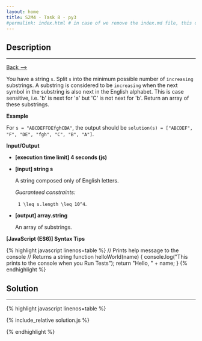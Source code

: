 ```yaml
---
layout: home
title: S2M4 - Task 8 - py3
#permalink: index.html # in case of we remove the index.md file, this doc will be the index page
---
```


<div class="row">
<div class="columnStmt" markdown="1">

##  Description
------

[Back --> ](../README.md) 

You have a string `s`. Split `s` into the minimum possible number of `increasing` substrings. A substring is considered to be `increasing` when the next symbol in the substring is also next in the English alphabet. This is case sensitive, i.e. 'b' is next for 'a' but 'C' is not next for 'b'. Return an array of these substrings.

**Example**

For `s = "ABCDEFFDEfghCBA"`, the output should be
`solution(s) = ["ABCDEF", "F", "DE", "fgh", "C", "B", "A"]`.

**Input/Output**

* **[execution time limit] 4 seconds (js)**

* **[input] string s**

    A string composed only of English letters.

    *Guaranteed constraints:*

    <code type='math/tex'> 1 \leq s.length \leq 10^4</code>.

* **[output] array.string**

    An array of substrings.

**[JavaScript (ES6)] Syntax Tips**

{% highlight javascript linenos=table %}
// Prints help message to the console
// Returns a string
function helloWorld(name) {
    console.log("This prints to the console when you Run Tests");
    return "Hello, " + name;
}
{% endhighlight %}

</div>
<div class="columnSol" markdown="1">

## Solution
------

{% highlight javascript linenos=table %}

{% include_relative solution.js %}

{% endhighlight %}

</div>
</div>